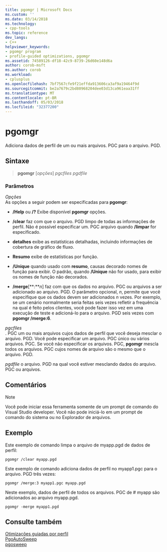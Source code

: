 ```yaml
---
title: pgomgr | Microsoft Docs
ms.custom: ''
ms.date: 03/14/2018
ms.technology:
- cpp-tools
ms.topic: reference
dev_langs:
- C++
helpviewer_keywords:
- pgomgr program
- profile-guided optimizations, pgomgr
ms.assetid: 74589126-df18-42c9-8739-26d60e148d6a
author: corob-msft
ms.author: corob
ms.workload:
- cplusplus
ms.openlocfilehash: 7bf7567cfe9f21effda913606ca3af9a19464f9d
ms.sourcegitcommit: be2a7679c2bd80968204dee03d13ca961eaa31ff
ms.translationtype: MT
ms.contentlocale: pt-BR
ms.lasthandoff: 05/03/2018
ms.locfileid: "32377200"
---
```

# <a name="pgomgr"></a>pgomgr

Adiciona dados de perfil de um ou mais arquivos. PGC para o arquivo. PGD.

## <a name="syntax"></a>Sintaxe

> **pgomgr** [*opções*] *pgcfiles* *pgdfile*

### <a name="parameters"></a>Parâmetros

*Opções*<br/>
As opções a seguir podem ser especificadas para **pgomgr**:

- **/Help** ou **/?** Exibe disponível **pgomgr** opções.

- **/clear** faz com que o arquivo. PGD limpo de todas as informações de perfil. Não é possível especificar um. PGC arquivo quando **/limpar** for especificado.

- **detalhes** exibe as estatísticas detalhadas, incluindo informações de cobertura de gráfico de fluxo.

- **Resumo** exibe de estatísticas por função.

- **/Unique** quando usado com **resumo**, causas decorado nomes de função para exibir. O padrão, quando **/Unique** não for usado, para exibir os nomes de função não decorados.

- **/merge**[**:***n*] faz com que os dados no arquivo. PGC ou arquivos a ser adicionado ao arquivo. PGD. O parâmetro opcional, *n*, permite que você especifique que os dados devem ser adicionados *n* vezes. Por exemplo, se um cenário normalmente seria feitas seis vezes refletir a frequência na qual é feito pelos clientes, você pode fazer isso vez em uma execução de teste e adicioná-lo para o arquivo. PGD seis vezes com **pgomgr /merge:6**.

*pgcfiles*<br/>
. PGC um ou mais arquivos cujos dados de perfil que você deseja mesclar o arquivo. PGD. Você pode especificar um arquivo. PGC único ou vários arquivos. PGC. Se você não especificar os arquivos. PGC, **pgomgr** mescla todos os arquivos. PGC cujos nomes de arquivo são o mesmo que o arquivo. PGD.

*pgdfile* o arquivo. PGD na qual você estiver mesclando dados do arquivo. PGC ou arquivos.

## <a name="remarks"></a>Comentários

> [!NOTE]
> Você pode iniciar essa ferramenta somente de um prompt de comando do Visual Studio developer. Você não pode iniciá-lo em um prompt de comando do sistema ou no Explorador de arquivos.

## <a name="example"></a>Exemplo

Este exemplo de comando limpa o arquivo de myapp.pgd de dados de perfil:

`pgomgr /clear myapp.pgd`

Este exemplo de comando adiciona dados de perfil no myapp1.pgc para o arquivo. PGD três vezes:

`pgomgr /merge:3 myapp1.pgc myapp.pgd`

Neste exemplo, dados de perfil de todos os arquivos. PGC de # myapp são adicionados ao arquivo myapp.pgd.

`pgomgr -merge myapp1.pgd`

## <a name="see-also"></a>Consulte também

[Otimizações guiadas por perfil](profile-guided-optimizations.md)<br/>
[PgoAutoSweep](pgoautosweep.md)<br/>
[pgosweep](pgosweep.md)<br/>
